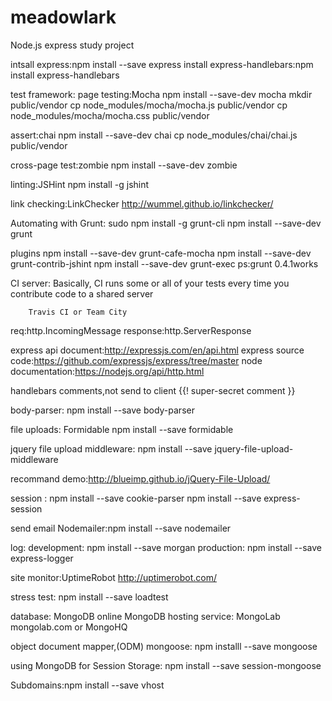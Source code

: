 # meadowlark
Node.js  express study project

intsall express:npm install --save express
install express-handlebars:npm install express-handlebars

test framework:
page testing:Mocha npm install --save-dev mocha
mkdir public/vendor
cp node_modules/mocha/mocha.js public/vendor
cp node_modules/mocha/mocha.css public/vendor

assert:chai
npm install --save-dev chai
cp node_modules/chai/chai.js public/vendor


cross-page test:zombie
npm install --save-dev zombie



linting:JSHint
  npm install -g jshint

link checking:LinkChecker http://wummel.github.io/linkchecker/

Automating with Grunt:
sudo npm install -g grunt-cli
npm install --save-dev grunt

plugins
npm install --save-dev grunt-cafe-mocha
npm install --save-dev grunt-contrib-jshint
npm install --save-dev grunt-exec
ps:grunt 0.4.1works


CI server:
        Basically, CI runs some or all of your tests every time you contribute code to a shared server

        Travis CI or Team City

req:http.IncomingMessage
response:http.ServerResponse


express api document:http://expressjs.com/en/api.html
express source code:https://github.com/expressjs/express/tree/master
node documentation:https://nodejs.org/api/http.html



handlebars comments,not send to client
{{! super-secret comment }}
<!-- not-so-secret comment -->

body-parser: npm install --save body-parser

file uploads: Formidable
npm install --save formidable

jquery file upload middleware: npm install --save jquery-file-upload-middleware

recommand demo:http://blueimp.github.io/jQuery-File-Upload/

session :
npm install --save cookie-parser
npm install --save express-session

send email
Nodemailer:npm install --save nodemailer

log:
development: npm install --save morgan
production: npm install --save express-logger

site monitor:UptimeRobot  http://uptimerobot.com/

stress test: npm install --save loadtest

database: MongoDB
online MongoDB hosting service:
MongoLab  mongolab.com
or
MongoHQ

 object document mapper,(ODM) mongoose: npm installl --save mongoose

 using MongoDB for Session Storage: npm install --save session-mongoose


 Subdomains:npm install --save vhost








